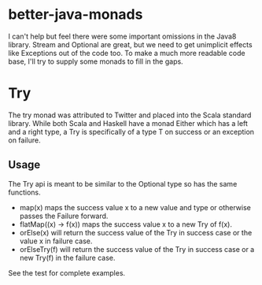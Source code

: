 better-java-monads
==================

I can't help but feel there were some important omissions in the Java8 library.
Stream and Optional are great, but we need to get unimplicit effects like Exceptions out of the code too.
To make a much more readable code base, I'll try to supply some monads to fill in the gaps.

Try
===

The try monad was attributed to Twitter and placed into the Scala standard library.
While both Scala and Haskell have a monad Either which has a left and a right type, 
a Try is specifically of a type T on success or an exception on failure.

Usage
-----

The Try api is meant to be similar to the Optional type so has the same functions.
- map(x) maps the success value x to a new value and type or otherwise passes the Failure forward.
- flatMap((x) -> f(x)) maps the success value x to a new Try of f(x).
- orElse(x) will return the success value of the Try in success case or the value x in failure case.
- orElseTry(f) will return the success value of the Try in success case or a new Try(f) in the failure case.

See the test for complete examples.
